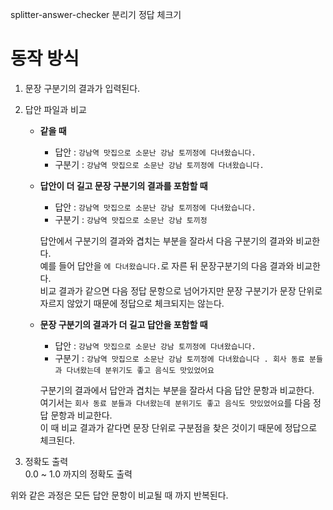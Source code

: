 splitter-answer-checker
분리기 정답 체크기

# 동작 방식

1. 문장 구분기의 결과가 입력된다.

2. 답안 파일과 비교
    - **같을 때**
        - 답안 : `강남역 맛집으로 소문난 강남 토끼정에 다녀왔습니다.`
        - 구분기 : `강남역 맛집으로 소문난 강남 토끼정에 다녀왔습니다.`  
        
    - **답안이 더 길고 문장 구분기의 결과를 포함할 때**
        - 답안 : `강남역 맛집으로 소문난 강남 토끼정에 다녀왔습니다.` 
        - 구분기 : `강남역 맛집으로 소문난 강남 토끼정`  
        
        답안에서 구분기의 결과와 겹치는 부분을 잘라서 다음 구분기의 결과와 비교한다.  
        예를 들어 답안을 `에 다녀왔습니다.`로 자른 뒤 문장구분기의 다음 결과와 비교한다.  
        비교 결과가 같으면 다음 정답 문항으로 넘어가지만 문장 구분기가 문장 단위로 자르지 않았기 때문에 정답으로 체크되지는 않는다.

    - **문장 구분기의 결과가 더 길고 답안을 포함할 때**
        - 답안 : `강남역 맛집으로 소문난 강남 토끼정에 다녀왔습니다.`
        - 구분기 : `강남역 맛집으로 소문난 강남 토끼정에 다녀왔습니다 . 회사 동료 분들과 다녀왔는데 분위기도 좋고 음식도 맛있었어요`  
        
        구분기의 결과에서 답안과 겹치는 부분을 잘라서 다음 답안 문항과 비교한다.  
        여기서는 `회사 동료 분들과 다녀왔는데 분위기도 좋고 음식도 맛있었어요`를 다음 정답 문항과 비교한다.  
        이 때 비교 결과가 같다면 문장 단위로 구분점을 찾은 것이기 때문에 정답으로 체크된다.

3. 정확도 출력  
    0.0 ~ 1.0 까지의 정확도 출력

위와 같은 과정은 모든 답안 문항이 비교될 때 까지 반복된다.
